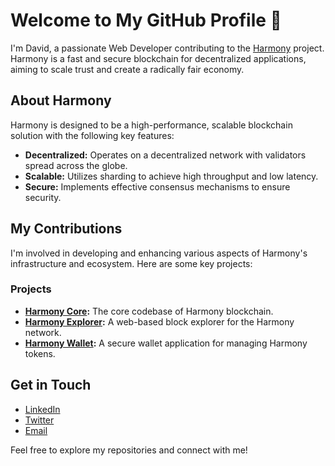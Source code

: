 # Welcome to My GitHub Profile 👋

I'm David, a passionate Web Developer contributing to the [Harmony](https://harmony.one/) project. Harmony is a fast and secure blockchain for decentralized applications, aiming to scale trust and create a radically fair economy.

## About Harmony
Harmony is designed to be a high-performance, scalable blockchain solution with the following key features:
- **Decentralized:** Operates on a decentralized network with validators spread across the globe.
- **Scalable:** Utilizes sharding to achieve high throughput and low latency.
- **Secure:** Implements effective consensus mechanisms to ensure security.

## My Contributions
I'm involved in developing and enhancing various aspects of Harmony's infrastructure and ecosystem. Here are some key projects:

### Projects
- **[Harmony Core](https://github.com/harmony-one/harmony):** The core codebase of Harmony blockchain.
- **[Harmony Explorer](https://github.com/harmony-one/explorer):** A web-based block explorer for the Harmony network.
- **[Harmony Wallet](https://github.com/harmony-one/wallet):** A secure wallet application for managing Harmony tokens.

## Get in Touch
- [LinkedIn](https://www.linkedin.com/in/dferacosta/)
- [Twitter](https://x.com/dferacosta)
- [Email](info@dferacosta.io)

Feel free to explore my repositories and connect with me!
